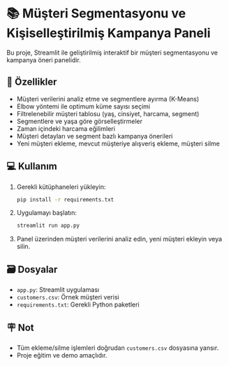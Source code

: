 # 📚 Müşteri Segmentasyonu ve Kişiselleştirilmiş Kampanya Paneli

Bu proje, Streamlit ile geliştirilmiş interaktif bir müşteri segmentasyonu ve kampanya öneri panelidir.

## 🎁 Özellikler
- Müşteri verilerini analiz etme ve segmentlere ayırma (K-Means)
- Elbow yöntemi ile optimum küme sayısı seçimi
- Filtrelenebilir müşteri tablosu (yaş, cinsiyet, harcama, segment)
- Segmentlere ve yaşa göre görselleştirmeler
- Zaman içindeki harcama eğilimleri
- Müşteri detayları ve segment bazlı kampanya önerileri
- Yeni müşteri ekleme, mevcut müşteriye alışveriş ekleme, müşteri silme

## 💻 Kullanım
1. Gerekli kütüphaneleri yükleyin:
   ```bash
   pip install -r requirements.txt
   ```
2. Uygulamayı başlatın:
   ```bash
   streamlit run app.py
   ```
3. Panel üzerinden müşteri verilerini analiz edin, yeni müşteri ekleyin veya silin.

## 🗃️ Dosyalar
- `app.py`: Streamlit uygulaması
- `customers.csv`: Örnek müşteri verisi
- `requirements.txt`: Gerekli Python paketleri

## 🪧 Not
- Tüm ekleme/silme işlemleri doğrudan `customers.csv` dosyasına yansır.
- Proje eğitim ve demo amaçlıdır.
